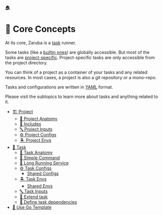 <!--startTocHeader-->
[🏠](../README.md)
# 🧠 Core Concepts
<!--endTocHeader-->

At its core, Zaruba is a [task](task/README.md) runner.

Some tasks (like a [builtin ones](../core-tasks/README.md)) are globally accessible. But most of the tasks are [project-specific](project/README.md). Project-specific tasks are only accessible from the project directory.

You can think of a project as a container of your tasks and any related resources. In most cases, a project is also a git repository or a mono-repo.

Tasks and configurations are written in [YAML](https://en.wikipedia.org/wiki/YAML) format.

Please visit the subtopics to learn more about tasks and anything related to it.

<!--startTocSubtopic-->
- [🏗️ Project](project/README.md)
  - [🧬 Project Anatomy](project/projectAnatomy.md)
  - [🧳 Includes](project/includes.md)
  - [🔤 Project Inputs](project/projectInputs.md)
  - [⚙️ Project Configs](project/projectConfigs.md)
  - [🏝️ Project Envs](project/projectEnvs.md)
- [🔨 Task](task/README.md)
  - [🧬 Task Anatomy](task/taskAnatomy.md)
  - [🥛 Simple Command](task/simpleCommand.md)
  - [🍹 Long Running Service](task/longRunningService.md)
  - [⚙️ Task Configs](task/taskConfigs/README.md)
    - [Shared Configs](task/taskConfigs/sharedConfigs.md)
  - [🏝️ Task Envs](task/taskEnvs/README.md)
    - [Shared Envs](task/taskEnvs/sharedEnvs.md)
  - [🔤 Task Inputs](task/taskInputs.md)
  - [🧒 Extend task](task/extendTask.md)
  - [🍲 Define task dependencies](task/defineTaskDependencies.md)
- [🐹 Use Go Template](useGoTemplate.md)
<!--endTocSubtopic-->